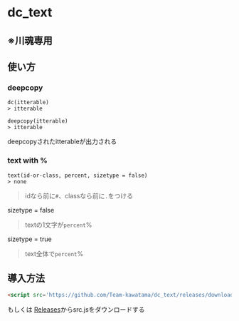 # dc_text
## ※川魂専用

## 使い方
### deepcopy
```JS
dc(itterable)
> itterable
```
```JS
deepcopy(itterable)
> itterable
```
deepcopyされたitterableが出力される

### text with %
```JS
text(id-or-class, percent, sizetype = false)
> none
```
> idなら前に`#`、classなら前に`.`をつける

sizetype = false
> textの1文字が`percent`%

sizetype = true
> text全体で`percent`%

## 導入方法
```HTML
<script src='https://github.com/Team-kawatama/dc_text/releases/download/text/src.js'>
```

もしくは
[Releases](https://github.com/Team-kawatama/dc_text/releases/tag/text)からsrc.jsをダウンロードする
